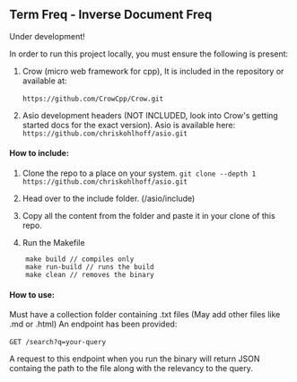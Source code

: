 ## Term Freq - Inverse Document Freq

Under development!

In order to run this project locally, you must ensure the following is present:

1. Crow (micro web framework for cpp), It is included in the repository or available at:
   <br></br>
   `https://github.com/CrowCpp/Crow.git`

2. Asio development headers (NOT INCLUDED, look into Crow's getting started docs for the exact version). Asio is available here:
   `https://github.com/chriskohlhoff/asio.git`

#### How to include:

1. Clone the repo to a place on your system.
   `git clone --depth 1 https://github.com/chriskohlhoff/asio.git`

2. Head over to the include folder. (/asio/include)
3. Copy all the content from the folder and paste it in your clone of this repo.

4. Run the Makefile

```make run // compiles and runs at the same time
    make build // compiles only
    make run-build // runs the build
    make clean // removes the binary
```

#### How to use:

Must have a collection folder containing .txt files (May add other files like .md or .html)
An endpoint has been provided:
<br></br>
`GET /search?q=your-query`

A request to this endpoint when you run the binary will return JSON containg the path to the file along with the relevancy to the query.
